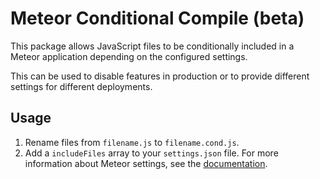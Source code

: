 # Meteor Conditional Compile (beta)

This package allows JavaScript files to be conditionally included in a Meteor
application depending on the configured settings.

This can be used to disable features in production or to provide different
settings for different deployments.

## Usage

1. Rename files from `filename.js` to `filename.cond.js`.
2. Add a `includeFiles` array to your `settings.json` file. For more
  information about Meteor settings, see the
  [documentation](https://docs.meteor.com/api/core.html#Meteor-settings).
